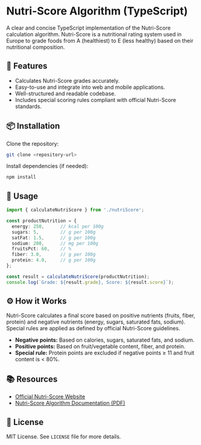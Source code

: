 # Nutri-Score Algorithm (TypeScript)

A clear and concise TypeScript implementation of the Nutri-Score calculation algorithm. Nutri-Score is a nutritional rating system used in Europe to grade foods from A (healthiest) to E (less healthy) based on their nutritional composition.

## 🌱 Features

- Calculates Nutri-Score grades accurately.
- Easy-to-use and integrate into web and mobile applications.
- Well-structured and readable codebase.
- Includes special scoring rules compliant with official Nutri-Score standards.

## 📦 Installation

Clone the repository:

```bash
git clone <repository-url>
```

Install dependencies (if needed):

```bash
npm install
```

## 🚀 Usage

```typescript
import { calculateNutriScore } from './nutriScore';

const productNutrition = {
  energy: 250,      // kcal per 100g
  sugars: 5,        // g per 100g
  satFat: 1.5,      // g per 100g
  sodium: 200,      // mg per 100g
  fruitsPct: 60,    // %
  fiber: 3.0,       // g per 100g
  protein: 4.0,     // g per 100g
};

const result = calculateNutriScore(productNutrition);
console.log(`Grade: ${result.grade}, Score: ${result.score}`);
```

## ⚙️ How it Works

Nutri-Score calculates a final score based on positive nutrients (fruits, fiber, protein) and negative nutrients (energy, sugars, saturated fats, sodium). Special rules are applied as defined by official Nutri-Score guidelines.

- **Negative points:** Based on calories, sugars, saturated fats, and sodium.
- **Positive points:** Based on fruit/vegetable content, fiber, and protein.
- **Special rule:** Protein points are excluded if negative points ≥ 11 and fruit content is < 80%.

## 📚 Resources

- [Official Nutri-Score Website](https://nutriscore.colruytgroup.com/)
- [Nutri-Score Algorithm Documentation (PDF)](https://www.santepubliquefrance.fr/en/nutri-score)

## 📝 License

MIT License. See `LICENSE` file for more details.
